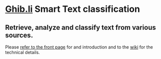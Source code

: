 # [Ghib.li](http://ghib.li) Smart Text classification
## Retrieve, analyze and classify text from various sources.

Please [refer to the front page](http://alessandrousseglioviretta.github.com/text-classification) 
for and introduction and to the [wiki](https://github.com/alessandrousseglioviretta/text-classification/wiki)
for the technical details.
